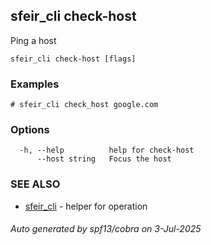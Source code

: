 ## sfeir_cli check-host

Ping a host

```
sfeir_cli check-host [flags]
```

### Examples

```
# sfeir_cli check_host google.com
```

### Options

```
  -h, --help          help for check-host
      --host string   Focus the host
```

### SEE ALSO

* [sfeir_cli](sfeir_cli.md)	 - helper for operation

###### Auto generated by spf13/cobra on 3-Jul-2025
